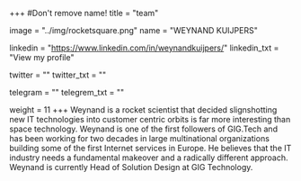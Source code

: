 +++
#Don't remove name!
title = "team"

image = "../img/rocketsquare.png"
name = "WEYNAND KUIJPERS"

linkedin = "https://www.linkedin.com/in/weynandkuijpers/"
linkedin_txt = "View my profile"

twitter = ""
twitter_txt = ""

telegram = ""
telegrem_txt = ""

weight = 11
+++
Weynand is a rocket scientist that decided slignshotting new IT technologies into customer centric orbits is far more interesting than space technology.  Weynand is one of the first followers of GIG.Tech and has been working for two decades in large multinational organizations building some of the first Internet services in Europe. He believes that the IT industry needs a fundamental makeover and a radically different approach. Weynand is currently Head of Solution Design at GIG Technology.

